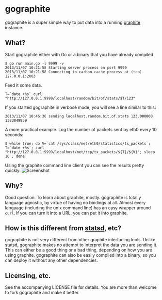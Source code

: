 gographite
==========

gographite is a super simple way to put data into a running <a href="http://graphite.readthedocs.org/en/latest/">graphite</a> instance.


What?
-----

Start gographite either with Go or a binary that you have already compiled.

```
$ go run main.go -l 9999 -v
2013/11/07 10:21:58 Starting server process on port 9999
2013/11/07 10:21:58 Connecting to carbon-cache process at (tcp) 127.0.0.1:2003
```

Feed it some data.

```
T=`date +%s` curl "http://127.0.0.1:9999/localhost/random/bit/of/stats/$T/123"
```

If you started gographite in verbose mode, you will see a line similar to this:
```
2013/11/07 10:46:36 sending localhost.random.bit.of.stats 123.000000 1383849959
```

A more practical example. Log the number of packets sent by eth0 every 10 seconds:
```
$ while true; do V=`cat /sys/class/net/eth0/statistics/tx_packets`; T=`date +%s`; curl "http://127.0.0.1:9999/localhost/net/tcp/tx_packets/${T}/${V}"; sleep 10 ; done
```

Using the graphite command line client you can see the results pretty quickly:
![Screenshot](https://raw.github.com/ceberly/gographite/master/readme.screenshot.png)

Why?
----
Good question. To learn about graphite, mostly.
gographite is totally language agnostic, by virtue of having no bindings at all. Almost every language (including the unix command line) has an easy wrapper around `curl`.
If you can turn it into a URL, you can put it into graphite.

How is this different from <a href="https://github.com/etsy/statsd/">statsd</a>, etc?
---------------------------------------
gographite is not very different from other graphite interfacing tools. Unlike statsd, gographite makes no attempt to interpret the data you are sending it. This can either be a good thing or a bad thing, depending on how you are using graphite. gographite can also be easily compiled into a binary, so you can deploy it without any other dependencies.

Licensing, etc.
---------------
See the accompanying LICENSE file for details. You are more than welcome to fork gographite and make it better.
